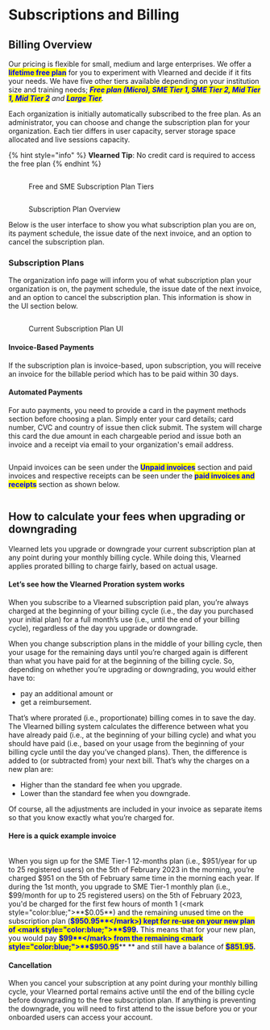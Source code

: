 # Subscriptions and Billing

## Billing Overview

Our pricing is flexible for small, medium and large enterprises. We offer a <mark style="color:blue;">**lifetime free plan**</mark> for you to experiment with Vlearned and decide if it fits your needs. We have five other tiers available depending on your institution size and training needs; _<mark style="color:blue;">**Free plan (Micro), SME Tier 1, SME Tier 2, Mid Tier 1, Mid Tier 2**</mark> and <mark style="color:blue;">**Large Tier**</mark>._&#x20;

Each organization is initially automatically subscribed to the free plan. As an administrator, you can choose and change the subscription plan for your organization. Each tier differs in user capacity, server storage space allocated and live sessions capacity.&#x20;

{% hint style="info" %}
**Vlearned Tip**: No credit card is required to access the free plan
{% endhint %}

<figure><img src="../../../../.gitbook/assets/Screenshot 2023-02-14 at 11.28.45 PM.png" alt=""><figcaption><p>Free and SME Subscription Plan Tiers</p></figcaption></figure>

<figure><img src="../../../../.gitbook/assets/Screenshot 2023-02-14 at 11.30.21 PM (1).png" alt=""><figcaption><p>Subscription Plan Overview</p></figcaption></figure>

Below is the user interface to show you what subscription plan you are on, its payment schedule, the issue date of the next invoice, and an option to cancel the subscription plan.

### Subscription Plans

The organization info page will inform you of what subscription plan your organization is on, the payment schedule, the issue date of the next invoice, and an option to cancel the subscription plan. This information is show in the UI section below.

<figure><img src="../../../../.gitbook/assets/Screenshot 2023-02-14 at 11.36.36 PM.png" alt=""><figcaption><p>Current Subscription Plan UI</p></figcaption></figure>

#### Invoice-Based Payments

If the subscription plan is invoice-based, upon subscription, you will receive an invoice for the billable period which has to be paid within 30 days.&#x20;

#### Automated Payments

For auto payments, you need to provide a card in the payment methods section before choosing a plan. Simply enter your card details; card number, CVC and country of issue then click submit. The system will charge this card the due amount in each chargeable period and issue both an invoice and a receipt via email to your organization's email address.&#x20;

<figure><img src="../../../../.gitbook/assets/Screenshot 2023-02-14 at 11.59.16 PM.png" alt=""><figcaption></figcaption></figure>

Unpaid invoices can be seen under the <mark style="color:blue;">**Unpaid invoices**</mark> section and paid invoices and respective receipts can be seen under the <mark style="color:blue;">**paid invoices and receipts**</mark> section as shown below.

<figure><img src="../../../../.gitbook/assets/Screenshot 2023-02-14 at 11.54.11 PM.png" alt=""><figcaption></figcaption></figure>

## How to calculate your fees when upgrading or downgrading <a href="#article-header-title" id="article-header-title"></a>

Vlearned lets you upgrade or downgrade your current subscription plan at any point during your monthly billing cycle. While doing this, Vlearned applies prorated billing to charge fairly, based on actual usage.

#### **Let’s see how the Vlearned Proration system works**

When you subscribe to a Vlearned subscription paid plan, you’re always charged at the beginning of your billing cycle (i.e., the day you purchased your initial plan) for a full month’s use (i.e., until the end of your billing cycle), regardless of the day you upgrade or downgrade.

When you change subscription plans in the middle of your billing cycle, then your usage for the remaining days until you’re charged again is different than what you have paid for at the beginning of the billing cycle. So, depending on whether you’re upgrading or downgrading, you would either have to:

* pay an additional amount or
* get a reimbursement.

That’s where prorated (i.e., proportionate) billing comes in to save the day. The Vlearned billing system calculates the difference between what you have already paid (i.e., at the beginning of your billing cycle) and what you should have paid (i.e., based on your usage from the beginning of your billing cycle until the day you’ve changed plans). Then, the difference is added to (or subtracted from) your next bill. That’s why the charges on a new plan are:

* Higher than the standard fee when you upgrade.
* Lower than the standard fee when you downgrade.

Of course, all the adjustments are included in your invoice as separate items so that you know exactly what you’re charged for.

#### Here is a quick example invoice

<figure><img src="../../../../.gitbook/assets/Screenshot 2023-02-15 at 12.20.09 AM.png" alt=""><figcaption></figcaption></figure>

When you sign up for the SME Tier-1 12-months plan (i.e., $951/year for up to 25 registered users) on the 5th of February 2023 in the morning, you’re charged $951 on the 5th of February same time in the morning each year. If during the 1st month, you upgrade to SME Tier-1 monthly plan (i.e., $99/month for up to 25 registered users) on the 5th of February 2023, you'd be charged for the first few hours of month 1 (<mark style="color:blue;">**$0.05**</mark>) and the remaining unused time on the subscription plan (<mark style="color:blue;">**$950.95**</mark>) kept for re-use on your new plan of <mark style="color:blue;">**$99**</mark>**.** This means that for your new plan, you would pay <mark style="color:blue;">**$99**</mark> from the remaining <mark style="color:blue;">**$950.95**</mark>** ** and still have a balance of <mark style="color:blue;">**$851.95**</mark>**.**

#### **Cancellation**

When you cancel your subscription at any point during your monthly billing cycle, your Vlearned portal remains active until the end of the billing cycle before downgrading to the free subscription plan. If anything is preventing the downgrade, you will need to first attend to the issue before you or your onboarded users can access your account.
